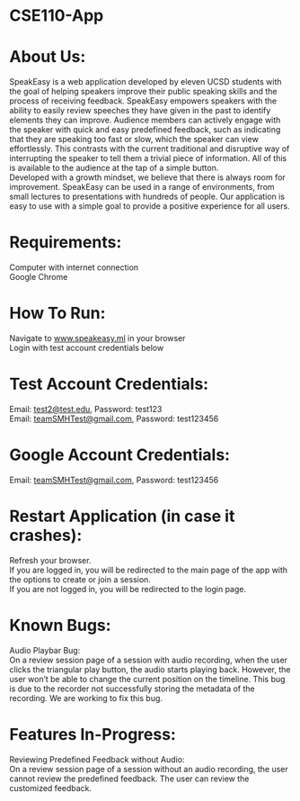 # CSE110-App

# About Us:

SpeakEasy is a web application developed by eleven UCSD students with the goal of helping speakers improve their public speaking skills and the process of receiving feedback. SpeakEasy empowers speakers with the ability to easily review speeches they have given in the past to identify elements they can improve. Audience members can actively engage with the speaker with quick and easy predefined feedback, such as indicating that they are speaking too fast or slow, which the speaker can view effortlessly. This contrasts with the current traditional and disruptive way of interrupting the speaker to tell them a trivial piece of information. All of this is available to the audience at the tap of a simple button. <br />
Developed with a growth mindset, we believe that there is always room for improvement. SpeakEasy can be used in a range of environments, from small lectures to presentations with hundreds of people. Our application is easy to use with a simple goal to provide a positive experience for all users.

# Requirements:

Computer with internet connection <br />
Google Chrome

# How To Run:

Navigate to www.speakeasy.ml in your browser <br />
Login with test account credentials below <br />

# Test Account Credentials:
Email: test2@test.edu, Password: test123 <br />
Email: teamSMHTest@gmail.com, Password: test123456

# Google Account Credentials:

Email: teamSMHTest@gmail.com, Password: test123456

# Restart Application (in case it crashes):

Refresh your browser. <br />
If you are logged in, you will be redirected to the main page of the app with the options to create or join a session. <br />
If you are not logged in, you will be redirected to the login page.

# Known Bugs:

Audio Playbar Bug: <br />
  On a review session page of a session with audio recording, when the user clicks the triangular play button, the audio starts playing back. However, the user won’t be able to change the current position on the timeline. This bug is due to the recorder not successfully storing the metadata of the recording. We are working to fix this bug.

# Features In-Progress:

Reviewing Predefined Feedback without Audio: <br />
  On a review session page of a session without an audio recording, the user cannot review the predefined feedback. The user can review the customized feedback.

